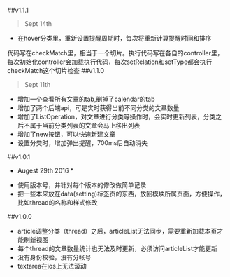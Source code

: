 ##v1.1.1
> Sept 14th

- 在hover分类里，重新设置提醒周期时，每次将重新计算提醒时间和排序

代码写在checkMatch里，相当于一个切片。执行代码写在各自的controller里，每次初始化controller会加载执行代码，每次setRelation和setType都会执行checkMatch这个切片检查
##v1.1.0
> Sept 11th 
 
- 增加一个查看所有文章的tab,删掉了calendar的tab
- 增加了两个后端api，可是实时获得当前不同分类的文章数量
- 增加了ListOperation，对文章进行分类等操作时，会实时更新列表，分类之后不属于当前分类列表的文章会马上移出列表
- 增加了new按钮，可以快速新建文章
- 设置分类时，增加弹出提醒，700ms后自动消失

##v1.0.1 
* Augest 29th 2016 *
- 使用版本号，并针对每个版本的修改做简单记录
- 把一些本来放在data(setting)标签页的东西，放回模块所属页面，方便操作，比如thread的名称和样式修改

##v1.0.0

* article调整分类（thread）之后，articleList无法同步，需要重新加载本页才能刷新视图
* 每个thread的文章数量统计也无法及时更新，必须访问articleList才能更新
* 没有身份校验，没有分帐号
* textarea在ios上无法滚动
